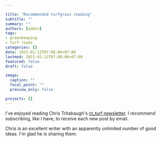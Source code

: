 ```yaml
---

title: "Recommended turfgrass reading"
subtitle: ""
summary: ""
authors: [admin]
tags: 
- greenkeeping
- Turf reads
categories: []
date: 2023-01-12T07:08:06+07:00
lastmod: 2023-01-12T07:08:06+07:00
featured: false
draft: false

image:
  caption: ""
  focal_point: ""
  preview_only: false

projects: []
---
```


I've enjoyed reading Chris Tritabaugh's [ct_turf newsletter](https://ctunderscoreturf.substack.com/). I recommend subscribing, like I have, to receive each new post by email. 

Chris is an excellent writer with an apparently unlimited number of good ideas. I'm glad he is sharing them.
